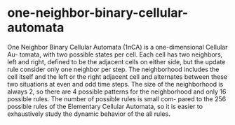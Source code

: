 one-neighbor-binary-cellular-automata
=====================================

One Neighbor Binary Cellular Automata (1nCA) is a one-dimensional Cellular Au- tomata, with two possible states per cell. Each cell has two neighbors, left and right, defined to be the adjacent cells on either side, but the update rule consider only one neighbor per step. The neighborhood includes the cell itself and the left or the right adjacent cell and alternates between these two situations at even and odd time steps. The size of the neighborhood is always 2, so there are 4 possible patterns for the neighborhood and only 16 possible rules. The number of possible rules is small com- pared to the 256 possible rules of the Elementary Cellular Automata, so it is easier to exhaustively study the dynamic behavior of the all rules.
